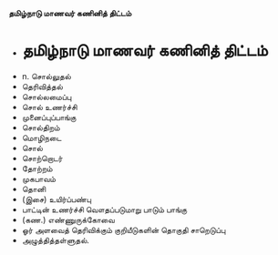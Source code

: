 **தமிழ்நாடு மாணவர் கணினித் திட்டம்**
- # தமிழ்நாடு மாணவர் கணினித் திட்டம்
- n. சொல்லுதல்
- தெரிவித்தல்
- சொல்லமைப்பு
- சொல் உணர்ச்சி
- முனைப்புப்பாங்கு
- சொல்திறம்
- மொழிநடை
- சொல்
- சொற்றொடர்
- தோற்றம்
- முகபாவம்
- தொனி
- (இசை) உயிர்ப்பண்பு
-  பாட்டின் உணர்ச்சி வௌதப்படுமாறு பாடும் பாங்கு
- (கண.) எண்ணுருக்கோவை
- ஓர் அளவைத் தெரிவிக்கும் குறியீடுகளின் தொகுதி சாறெடுப்பு
- அழுத்தித்தள்ளுதல்.


